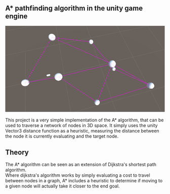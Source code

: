 
## A* pathfinding algorithm in the unity game engine

![scene view](/images/network.PNG)

This project is a very simple implementation of the A* algorithm, that can be used to traverse a network of nodes in 3D space.
It simply uses the unity Vector3 distance function as a heuristic, measuring the distance between the node it is currently evaluating and the target node.

## Theory
The A* algorithm can be seen as an extension of Dijkstra's shortest path algorithm.<br>
Where dijkstra's algorithm works by simply evaluating a cost to travel between nodes in a graph, A* includes a heuristic to determine if moving to a given node will actually take it closer to the end goal.

